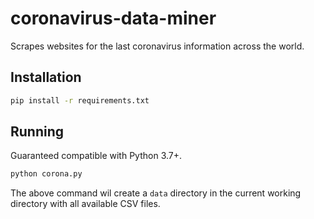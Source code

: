 # coronavirus-data-miner
Scrapes websites for the last coronavirus information across the world.

## Installation

```zsh
pip install -r requirements.txt
```

## Running

Guaranteed compatible with Python 3.7+.

```zsh
python corona.py
```

The above command wil create a `data` directory in the current working directory with all available CSV files.